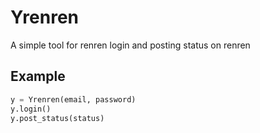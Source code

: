 # Yrenren
A simple tool for renren login and posting status on renren

## Example
```python
y = Yrenren(email, password)
y.login()
y.post_status(status)
```
